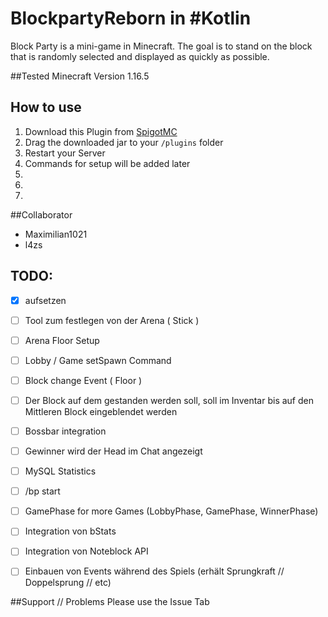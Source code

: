 # BlockpartyReborn in #Kotlin
Block Party is a mini-game in Minecraft. The goal is to stand on the block that is randomly selected and displayed as quickly as possible.

##Tested Minecraft Version
1.16.5 

## How to use
1. Download this Plugin from [SpigotMC](https://spigotMC.org/)
2. Drag the downloaded jar to your `/plugins` folder
3. Restart your Server
4. Commands for setup will be added later
5.
6.
7.

##Collaborator
- Maximilian1021
- l4zs

## TODO:
- [x] aufsetzen
- [ ] Tool zum festlegen von der Arena ( Stick )
- [ ] Arena Floor Setup
- [ ] Lobby / Game setSpawn Command
- [ ] Block change Event ( Floor )
- [ ] Der Block auf dem gestanden werden soll, soll im Inventar bis auf den Mittleren Block eingeblendet werden
- [ ] Bossbar integration
- [ ] Gewinner wird der Head im Chat angezeigt
- [ ] MySQL Statistics
- [ ] /bp start
- [ ] GamePhase for more Games (LobbyPhase, GamePhase, WinnerPhase)
- [ ] Integration von bStats
- [ ] Integration von Noteblock API
- [ ] Einbauen von Events während des Spiels (erhält Sprungkraft // Doppelsprung // etc)


##Support // Problems
Please use the Issue Tab

